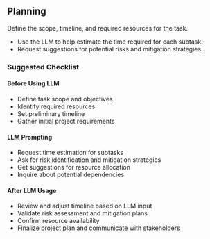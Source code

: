 ## Planning
Define the scope, timeline, and required resources for the task.

- Use the LLM to help estimate the time required for each subtask.
- Request suggestions for potential risks and mitigation strategies.

### Suggested Checklist

#### Before Using LLM
- Define task scope and objectives
- Identify required resources
- Set preliminary timeline
- Gather initial project requirements

#### LLM Prompting
- Request time estimation for subtasks
- Ask for risk identification and mitigation strategies
- Get suggestions for resource allocation
- Inquire about potential dependencies

#### After LLM Usage
- Review and adjust timeline based on LLM input
- Validate risk assessment and mitigation plans
- Confirm resource availability
- Finalize project plan and communicate with stakeholders

